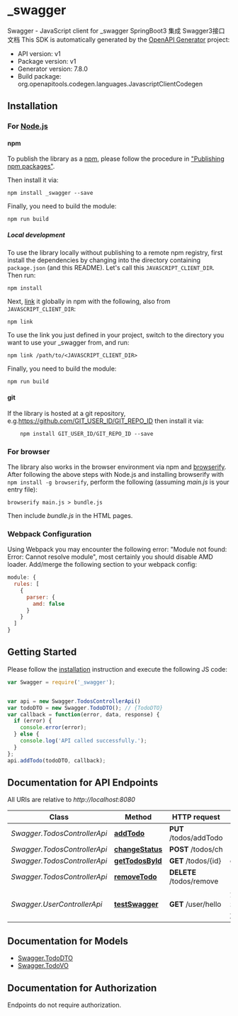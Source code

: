 # _swagger

Swagger - JavaScript client for _swagger
SpringBoot3 集成 Swagger3接口文档
This SDK is automatically generated by the [OpenAPI Generator](https://openapi-generator.tech) project:

- API version: v1
- Package version: v1
- Generator version: 7.8.0
- Build package: org.openapitools.codegen.languages.JavascriptClientCodegen

## Installation

### For [Node.js](https://nodejs.org/)

#### npm

To publish the library as a [npm](https://www.npmjs.com/), please follow the procedure in ["Publishing npm packages"](https://docs.npmjs.com/getting-started/publishing-npm-packages).

Then install it via:

```shell
npm install _swagger --save
```

Finally, you need to build the module:

```shell
npm run build
```

##### Local development

To use the library locally without publishing to a remote npm registry, first install the dependencies by changing into the directory containing `package.json` (and this README). Let's call this `JAVASCRIPT_CLIENT_DIR`. Then run:

```shell
npm install
```

Next, [link](https://docs.npmjs.com/cli/link) it globally in npm with the following, also from `JAVASCRIPT_CLIENT_DIR`:

```shell
npm link
```

To use the link you just defined in your project, switch to the directory you want to use your _swagger from, and run:

```shell
npm link /path/to/<JAVASCRIPT_CLIENT_DIR>
```

Finally, you need to build the module:

```shell
npm run build
```

#### git

If the library is hosted at a git repository, e.g.https://github.com/GIT_USER_ID/GIT_REPO_ID
then install it via:

```shell
    npm install GIT_USER_ID/GIT_REPO_ID --save
```

### For browser

The library also works in the browser environment via npm and [browserify](http://browserify.org/). After following
the above steps with Node.js and installing browserify with `npm install -g browserify`,
perform the following (assuming *main.js* is your entry file):

```shell
browserify main.js > bundle.js
```

Then include *bundle.js* in the HTML pages.

### Webpack Configuration

Using Webpack you may encounter the following error: "Module not found: Error:
Cannot resolve module", most certainly you should disable AMD loader. Add/merge
the following section to your webpack config:

```javascript
module: {
  rules: [
    {
      parser: {
        amd: false
      }
    }
  ]
}
```

## Getting Started

Please follow the [installation](#installation) instruction and execute the following JS code:

```javascript
var Swagger = require('_swagger');


var api = new Swagger.TodosControllerApi()
var todoDTO = new Swagger.TodoDTO(); // {TodoDTO} 
var callback = function(error, data, response) {
  if (error) {
    console.error(error);
  } else {
    console.log('API called successfully.');
  }
};
api.addTodo(todoDTO, callback);

```

## Documentation for API Endpoints

All URIs are relative to *http://localhost:8080*

Class | Method | HTTP request | Description
------------ | ------------- | ------------- | -------------
*Swagger.TodosControllerApi* | [**addTodo**](docs/TodosControllerApi.md#addTodo) | **PUT** /todos/addTodo | 
*Swagger.TodosControllerApi* | [**changeStatus**](docs/TodosControllerApi.md#changeStatus) | **POST** /todos/ch | 
*Swagger.TodosControllerApi* | [**getTodosById**](docs/TodosControllerApi.md#getTodosById) | **GET** /todos/{id} | getTodosById
*Swagger.TodosControllerApi* | [**removeTodo**](docs/TodosControllerApi.md#removeTodo) | **DELETE** /todos/remove | 
*Swagger.UserControllerApi* | [**testSwagger**](docs/UserControllerApi.md#testSwagger) | **GET** /user/hello | 测试Swagger3注解方法Get


## Documentation for Models

 - [Swagger.TodoDTO](docs/TodoDTO.md)
 - [Swagger.TodoVO](docs/TodoVO.md)


## Documentation for Authorization

Endpoints do not require authorization.


